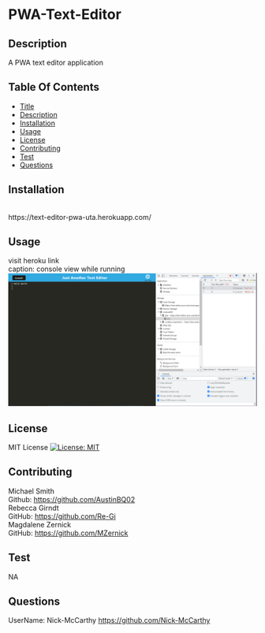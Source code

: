 # PWA-Text-Editor
 ## Description 
 A PWA text editor application
  
 ## Table Of Contents 
 - [Title](#title) 
 - [Description](#description) 
 - [Installation](#installation) 
 - [Usage](#usage) 
 - [License](#license) 
 - [Contributing](#contributing) 
 - [Test](#test) 
 - [Questions](#questions) 
 ## Installation 
 <br>
https://text-editor-pwa-uta.herokuapp.com/
<br>

## Usage 
 visit heroku link
 <br>
 caption: console view while running
<br>
![<img src="storage.PNG" width="250"/>](images/storage.PNG)
<br>
 ## License 
 MIT License 
 [![License: MIT](https://img.shields.io/badge/License-MIT-yellow.svg)](https://opensource.org/licenses/MIT) 
 ## Contributing 
 Michael Smith
 <br>
 Github: https://github.com/AustinBQ02
 <br>
 Rebecca Girndt
 <br>
 GitHub: https://github.com/Re-Gi
 <br>
 Magdalene Zernick
 <br>
 GitHub: https://github.com/MZernick
 <br>
 ## Test 
 NA 
 ## Questions 
 UserName: Nick-McCarthy 
 https://github.com/Nick-McCarthy
